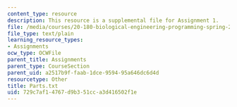 ```yaml
---
content_type: resource
description: This resource is a supplemental file for Assignment 1.
file: /media/courses/20-180-biological-engineering-programming-spring-2006/729c7af14767d9b351cca3d416502f1e_Parts.txt
file_type: text/plain
learning_resource_types:
- Assignments
ocw_type: OCWFile
parent_title: Assignments
parent_type: CourseSection
parent_uid: a2517b9f-faab-1dce-9594-95a646dc6d4d
resourcetype: Other
title: Parts.txt
uid: 729c7af1-4767-d9b3-51cc-a3d416502f1e
---
```

